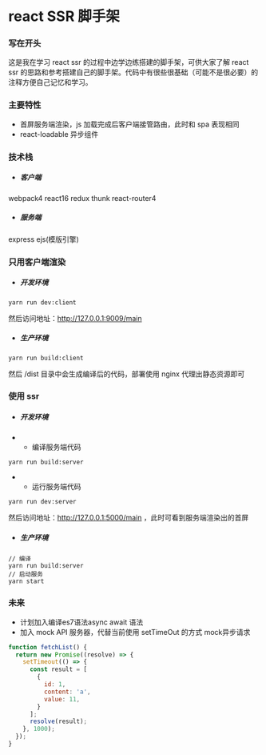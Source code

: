 # react SSR 脚手架

### 写在开头
这是我在学习 react ssr 的过程中边学边练搭建的脚手架，可供大家了解 react ssr 的思路和参考搭建自己的脚手架。代码中有很些很基础（可能不是很必要）的注释方便自己记忆和学习。

### 主要特性
- 首屏服务端渲染，js 加载完成后客户端接管路由，此时和 spa 表现相同
- react-loadable 异步组件

### 技术栈
- ##### 客户端
webpack4 react16 redux thunk react-router4
- ##### 服务端
express ejs(模版引擎)

### 只用客户端渲染
- ##### 开发环境
```
yarn run dev:client
```
然后访问地址：http://127.0.0.1:9009/main
- ##### 生产环境
```
yarn run build:client
```
然后 /dist 目录中会生成编译后的代码，部署使用 nginx 代理出静态资源即可

### 使用 ssr
- ##### 开发环境
- - 编译服务端代码
```
yarn run build:server
```
- - 运行服务端代码
```
yarn run dev:server
```
然后访问地址：http://127.0.0.1:5000/main ，此时可看到服务端渲染出的首屏
- ##### 生产环境
```
// 编译
yarn run build:server
// 启动服务
yarn start
```
### 未来
- 计划加入编译es7语法async await 语法
- 加入 mock API 服务器，代替当前使用 setTimeOut 的方式 mock异步请求
``` javascript
function fetchList() {
  return new Promise((resolve) => {
    setTimeout(() => {
      const result = [
        {
          id: 1,
          content: 'a',
          value: 11,
        }
      ];
      resolve(result);
    }, 1000);
  });
}
```
